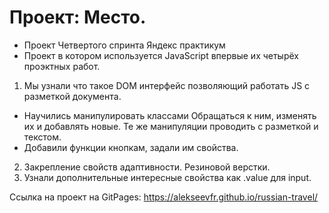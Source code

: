 
# Проект: Место.

* Проект Четвертого спринта Яндекс практикум  
* Проект в котором используется JavaScript впервые их четырёх проэктных работ. 
1. Мы узнали что такое DOM интерфейс позволяющий работать JS с разметкой документа.
*  Научились манипулировать классами Обращаться к ним, изменять их и добавлять новые. Те же манипуляции проводить с разметкой и текстом.
*  Добавили функции кнопкам, задали им свойства. 
2. Закрепление свойств адаптивности. Резиновой верстки. 
3. Узнали дополнительные интересные свойства как .value для input. 

 Ссылка на проект на GitPages: https://alekseevfr.github.io/russian-travel/